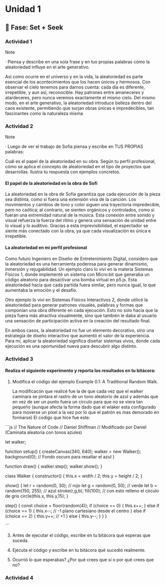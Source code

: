 # Unidad 1

## 🔎 Fase: Set + Seek

### Actividad 1 

> [!NOTE]
> · Piensa y describe en una sola frase y en tus propias palabras cómo la aleatoriedad influye en el arte generativo.


Así como ocurre en el universo y en la vida, la aleatoriedad es parte esencial de los acontecimientos que los hacen únicos y hermosos. Con observar el cielo tenemos para darnos cuenta: cada día es diferente, irrepetible, y aun así, reconocible. Hay patrones entre amaneceres y atardeceres, pero nunca veremos exactamente el mismo cielo. Del mismo modo, en el arte generativo, la aleatoriedad introduce belleza dentro del caos existente, permitiendo que surjan obras únicas e impredecibles, tan fascinantes como la naturaleza misma

### Actividad 2

> [!NOTE]
> · Luego de ver el trabajo de Sofía piensa y escribe en TUS PROPIAS palabras:
> 
> Cuál es el papel de la aleatoriedad en su obra.
> Según tu perfil profesional, cómo se aplica el concepto de aleatoriedad en el tipo de proyectos que desarrollas. Ilustra tu respuesta con ejemplos concretos.

#### El papel de la aleatoriedad en la obra de Sofi

La aleatoriedad en la obra de Sofía garantiza que cada ejecución de la pieza sea distinta, como si fuera una extensión viva de la canción. Los movimientos y cambios de tono y color siguen una trayectoria impredecible, pero no caótica; al contrario, se sienten orgánicos y controlados, como si fueran una extremidad natural de la música. Esta conexión entre sonido y visual refuerza la fuerza del ritmo y genera una sensación de unidad entre lo visual y lo auditivo. Gracias a esta imprevisibilidad, el espectador se siente más conectado con la obra, ya que cada visualización es única e irrepetible.

#### La aleatoriedad en mi perfil profesional

Como futuro Ingeniero en Diseño de Entretenimiento Digital, considero que la aleatoriedad es una herramienta poderosa para generar dinamismo, inmersión y rejugabilidad. Un ejemplo claro lo viví en la materia Sistemas Físicos 1, donde implementé un sistema con Micro:bit que generaba un código aleatorio para desactivar una bomba virtual en p5.js. Esta aleatoriedad hacía que cada partida fuera similar, pero nunca igual, lo que aumentaba la emoción y el desafío.

Otro ejemplo lo viví en Sistemas Físicos Interactivos 2, donde utilicé la aleatoriedad para generar patrones visuales, palabras y formas que componían una obra diferente en cada ejecución. Esto no solo hacía que la pieza fuera más atractiva visualmente, sino que también le daba al usuario una sensación de participación activa en la creación del resultado final.

En ambos casos, la aleatoriedad no fue un elemento decorativo, sino una estrategia de diseño interactivo que aumentó el valor de la experiencia. Para mí, aplicar la aleatoriedad significa diseñar sistemas vivos, donde cada ejecución es una oportunidad nueva para descubrir algo distinto.

### Actividad 3 

#### Realiza el siguiente experimento y reporta los resultados en tu bitácora:

1. Modifica el código del ejemplo Example 0.1: A Traditional Random Walk.

   La modificacón que realicé fue la de que cada vez que  el walker caminara se pintara el rastro de un tono aleatorio de azul y además que en vez de ser un punto fuera un circulo para que no se viera tan pequeño (aunque afecta la forma dado que el wlaker esta configurado para moverse un pixel a la vez por lo que el patrón es mas demorado en formarse)
    El codigo que hice fue este:

´´´js
// The Nature of Code
// Daniel Shiffman
// Modificado por Daniel (Caminata aleatoria con tonos azules)

let walker;

function setup() {
  createCanvas(340, 640);
  walker = new Walker();
  background(0); // Fondo oscuro para resaltar el azul
}

function draw() {
  walker.step();
  walker.show();
}

class Walker {
  constructor() {
    this.x = width / 2;
    this.y = height / 2;
  }

  show() {
    let r = random(0, 30); // rojo
    let g = random(0, 50);  // verde
    let b = random(150, 255);  // azul
    stroke(r,g,b);
    fill(100); // con esto relleno el circulo de gris
    circle(this.x, this.y,15);
  }

  step() {
    const choice = floor(random(4));
    if (choice == 0) {
      this.x++;
    } else if (choice == 1) {
      this.x--; // -1  plano cartesiano desde el centro
    } else if (choice == 2) {
      this.y++; // +1
    } else {
      this.y--;
    }
  }
}

´´´

3. Antes de ejecutar el código, escribe en tu bitácora qué esperas que suceda.

4. Ejecuta el código y escribe en tu bitácora qué sucedió realmente.

5. Ocurrió lo que esperabas? ¿Por qué crees que sí o por qué crees que no?

### Actividad 4


